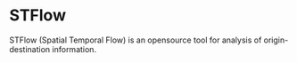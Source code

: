 # STFlow
STFlow (Spatial Temporal Flow) is an opensource tool for analysis of origin-destination information.
